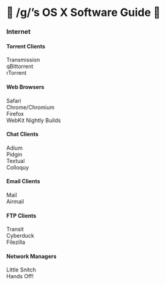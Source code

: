 #  /g/’s OS X Software Guide  

### Internet  

#### Torrent Clients  
Transmission  
qBittorrent  
rTorrent  

#### Web Browsers
Safari  
Chrome/Chromium  
Firefox  
WebKit Nightly Builds  

#### Chat Clients
Adium  
Pidgin  
Textual  
Colloquy  

#### Email Clients
Mail  
Airmail  

#### FTP Clients
Transit  
Cyberduck  
Filezilla  

#### Network Managers
Little Snitch  
Hands Off!   
 